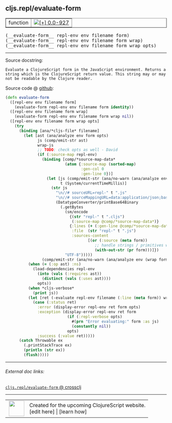 ## cljs.repl/evaluate-form



 <table border="1">
<tr>
<td>function</td>
<td><a href="https://github.com/cljsinfo/cljs-api-docs/tree/0.0-927"><img valign="middle" alt="[+] 0.0-927" title="Added in 0.0-927" src="https://img.shields.io/badge/+-0.0--927-lightgrey.svg"></a> </td>
</tr>
</table>


 <samp>
(__evaluate-form__ repl-env env filename form)<br>
</samp>
 <samp>
(__evaluate-form__ repl-env env filename form wrap)<br>
</samp>
 <samp>
(__evaluate-form__ repl-env env filename form wrap opts)<br>
</samp>

---





Source docstring:

```
Evaluate a ClojureScript form in the JavaScript environment. Returns a
string which is the ClojureScript return value. This string may or may
not be readable by the Clojure reader.
```


Source code @ [github](https://github.com/clojure/clojurescript/blob/r2850/src/clj/cljs/repl.clj#L332-L389):

```clj
(defn evaluate-form
  ([repl-env env filename form]
    (evaluate-form repl-env env filename form identity))
  ([repl-env env filename form wrap]
    (evaluate-form repl-env env filename form wrap nil))
  ([repl-env env filename form wrap opts]
    (try
      (binding [ana/*cljs-file* filename]
        (let [ast (ana/analyze env form opts)
              js (comp/emit-str ast)
              wrap-js
              ;; TODO: check opts as well - David
              (if (:source-map repl-env)
                (binding [comp/*source-map-data*
                          (atom {:source-map (sorted-map)
                                 :gen-col 0
                                 :gen-line 0})]
                  (let [js (comp/emit-str (ana/no-warn (ana/analyze env (wrap form) opts)))
                        t (System/currentTimeMillis)]
                    (str js
                      "\n//# sourceURL=repl-" t ".js"
                      "\n//# sourceMappingURL=data:application/json;base64,"
                      (DatatypeConverter/printBase64Binary
                        (.getBytes
                          (sm/encode
                            {(str "repl-" t ".cljs")
                             (:source-map @comp/*source-map-data*)}
                            {:lines (+ (:gen-line @comp/*source-map-data*) 3)
                             :file  (str "repl-" t ".js")
                             :sources-content
                                    [(or (:source (meta form))
                                       ;; handle strings / primitives without metadata
                                       (with-out-str (pr form)))]})
                          "UTF-8")))))
                (comp/emit-str (ana/no-warn (ana/analyze env (wrap form) opts))))]
          (when (= (:op ast) :ns)
            (load-dependencies repl-env
              (into (vals (:requires ast))
                (distinct (vals (:uses ast))))
              opts))
          (when *cljs-verbose*
            (print js))
          (let [ret (-evaluate repl-env filename (:line (meta form)) wrap-js)]
            (case (:status ret)
              :error (display-error repl-env ret form opts)
              :exception (display-error repl-env ret form
                           (if (:repl-verbose opts)
                             #(prn "Error evaluating:" form :as js)
                             (constantly nil))
                           opts)
              :success (:value ret)))))
      (catch Throwable ex
        (.printStackTrace ex)
        (println (str ex))
        (flush)))))
```

<!--
Repo - tag - source tree - lines:

 <pre>
clojurescript @ r2850
└── src
    └── clj
        └── cljs
            └── <ins>[repl.clj:332-389](https://github.com/clojure/clojurescript/blob/r2850/src/clj/cljs/repl.clj#L332-L389)</ins>
</pre>

-->

---



###### External doc links:

[`cljs.repl/evaluate-form` @ crossclj](http://crossclj.info/fun/cljs.repl/evaluate-form.html)<br>

---

 <table>
<tr><td>
<img valign="middle" align="right" width="48px" src="http://i.imgur.com/Hi20huC.png">
</td><td>
Created for the upcoming ClojureScript website.<br>
[edit here] | [learn how]
</td></tr></table>

[edit here]:https://github.com/cljsinfo/cljs-api-docs/blob/master/cljsdoc/cljs.repl/evaluate-form.cljsdoc
[learn how]:https://github.com/cljsinfo/cljs-api-docs/wiki/cljsdoc-files

<!--

This information was too distracting to show to readers, but I'll leave it
commented here since it is helpful to:

- pretty-print the data used to generate this document
- and show how to retrieve that data



The API data for this symbol:

```clj
{:ns "cljs.repl",
 :name "evaluate-form",
 :signature ["[repl-env env filename form]"
             "[repl-env env filename form wrap]"
             "[repl-env env filename form wrap opts]"],
 :history [["+" "0.0-927"]],
 :type "function",
 :full-name-encode "cljs.repl/evaluate-form",
 :source {:code "(defn evaluate-form\n  ([repl-env env filename form]\n    (evaluate-form repl-env env filename form identity))\n  ([repl-env env filename form wrap]\n    (evaluate-form repl-env env filename form wrap nil))\n  ([repl-env env filename form wrap opts]\n    (try\n      (binding [ana/*cljs-file* filename]\n        (let [ast (ana/analyze env form opts)\n              js (comp/emit-str ast)\n              wrap-js\n              ;; TODO: check opts as well - David\n              (if (:source-map repl-env)\n                (binding [comp/*source-map-data*\n                          (atom {:source-map (sorted-map)\n                                 :gen-col 0\n                                 :gen-line 0})]\n                  (let [js (comp/emit-str (ana/no-warn (ana/analyze env (wrap form) opts)))\n                        t (System/currentTimeMillis)]\n                    (str js\n                      \"\\n//# sourceURL=repl-\" t \".js\"\n                      \"\\n//# sourceMappingURL=data:application/json;base64,\"\n                      (DatatypeConverter/printBase64Binary\n                        (.getBytes\n                          (sm/encode\n                            {(str \"repl-\" t \".cljs\")\n                             (:source-map @comp/*source-map-data*)}\n                            {:lines (+ (:gen-line @comp/*source-map-data*) 3)\n                             :file  (str \"repl-\" t \".js\")\n                             :sources-content\n                                    [(or (:source (meta form))\n                                       ;; handle strings / primitives without metadata\n                                       (with-out-str (pr form)))]})\n                          \"UTF-8\")))))\n                (comp/emit-str (ana/no-warn (ana/analyze env (wrap form) opts))))]\n          (when (= (:op ast) :ns)\n            (load-dependencies repl-env\n              (into (vals (:requires ast))\n                (distinct (vals (:uses ast))))\n              opts))\n          (when *cljs-verbose*\n            (print js))\n          (let [ret (-evaluate repl-env filename (:line (meta form)) wrap-js)]\n            (case (:status ret)\n              :error (display-error repl-env ret form opts)\n              :exception (display-error repl-env ret form\n                           (if (:repl-verbose opts)\n                             #(prn \"Error evaluating:\" form :as js)\n                             (constantly nil))\n                           opts)\n              :success (:value ret)))))\n      (catch Throwable ex\n        (.printStackTrace ex)\n        (println (str ex))\n        (flush)))))",
          :title "Source code",
          :repo "clojurescript",
          :tag "r2850",
          :filename "src/clj/cljs/repl.clj",
          :lines [332 389]},
 :full-name "cljs.repl/evaluate-form",
 :docstring "Evaluate a ClojureScript form in the JavaScript environment. Returns a\nstring which is the ClojureScript return value. This string may or may\nnot be readable by the Clojure reader."}

```

Retrieve the API data for this symbol:

```clj
;; from Clojure REPL
(require '[clojure.edn :as edn])
(-> (slurp "https://raw.githubusercontent.com/cljsinfo/cljs-api-docs/catalog/cljs-api.edn")
    (edn/read-string)
    (get-in [:symbols "cljs.repl/evaluate-form"]))
```

-->
